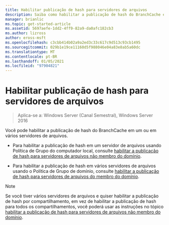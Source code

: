 ```yaml
---
title: Habilitar publicação de hash para servidores de arquivos
description: Saiba como habilitar a publicação de hash do BranchCache em um servidor de arquivos ou em vários servidores de arquivos.
manager: brianlic
ms.topic: get-started-article
ms.assetid: 5697aefe-1dd2-4ff9-82a9-da0afc182cb3
ms.author: lizross
author: eross-msft
ms.openlocfilehash: c3cbb414b02a9a2ed3c33c617c9d513c93cb1495
ms.sourcegitcommit: 029b1e19ce11160d5f988046e04a83e8ab5a60dc
ms.translationtype: MT
ms.contentlocale: pt-BR
ms.lasthandoff: 01/05/2021
ms.locfileid: "97904821"
---
```

# <a name="enable-hash-publication-for-file-servers"></a>Habilitar publicação de hash para servidores de arquivos

>Aplica-se a: Windows Server (Canal Semestral), Windows Server 2016

Você pode habilitar a publicação de hash do BranchCache em um ou em vários servidores de arquivos.

-   Para habilitar a publicação de hash em um servidor de arquivos usando Política de Grupo do computador local, consulte [habilitar a publicação de hash para servidores de arquivos não membro do domínio](../../branchcache/deploy/Enable-Hash-Publication-for-Non-Domain-Member-File-Servers.md).

-   Para habilitar a publicação de hash em vários servidores de arquivos usando o Política de Grupo de domínio, consulte [habilitar a publicação de hash para servidores de arquivos do membro do domínio](../../branchcache/deploy/Enable-Hash-Publication-for-Domain-Member-File-Servers.md).

> [!NOTE]
> Se você tiver vários servidores de arquivos e quiser habilitar a publicação de hash por compartilhamento, em vez de habilitar a publicação de hash para todos os compartilhamentos, você poderá usar as instruções no tópico [habilitar a publicação de hash para servidores de arquivos não membro do domínio](Enable-Hash-Publication-for-Non-Domain-Member-File-Servers.md).



